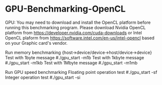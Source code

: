 GPU-Benchmarking-OpenCL
=======================
GPU:
You may need to download and install the OpenCL platform before running this benchmarking program.
Please download Nvidia OpenCL platform from https://developer.nvidia.com/cuda-downloads 
or Intel OpenCL plaform from https://software.intel.com/en-us/intel-opencl
based on your Graphic card's vendor.

Run memory benchmarking {host->device/device->host/device->device}
Test with 1byte message
#./gpu_start -m1b
Test with 1kbyte message
#./gpu_start -m1kb
Test with 1Mbyte message
#./gpu_start -m1mb

Run GPU speed benchmarking 
Floating point operation test
#./gpu_start -sf
Integer operation test
#./gpu_start -si
